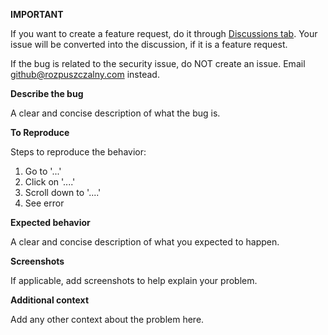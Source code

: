 **IMPORTANT**

If you want to create a feature request, do it through [Discussions tab](https://github.com/rozpuszczalny/vscode-redmine/discussions).
Your issue will be converted into the discussion, if it is a feature request.

If the bug is related to the security issue, do NOT create an issue. Email github@rozpuszczalny.com instead.

**Describe the bug**

A clear and concise description of what the bug is.

**To Reproduce**

Steps to reproduce the behavior:
1. Go to '...'
2. Click on '....'
3. Scroll down to '....'
4. See error

**Expected behavior**

A clear and concise description of what you expected to happen.

**Screenshots**

If applicable, add screenshots to help explain your problem.

**Additional context**

Add any other context about the problem here.
